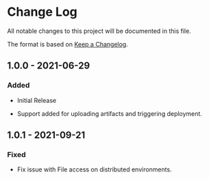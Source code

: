 # Change Log

All notable changes to this project will be documented in this file.

The format is based on [Keep a Changelog](http://keepachangelog.com/).

## 1.0.0 - 2021-06-29

### Added

- Initial Release

- Support added for uploading artifacts and triggering deployment.

## 1.0.1 - 2021-09-21

### Fixed

- Fix issue with File access on distributed environments.
 